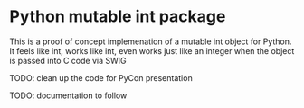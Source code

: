 # Python mutable int package

This is a proof of concept implemenation of a mutable int object for Python.
It feels like int, works like int, even works just like an integer when the object is passed into C code via SWIG

TODO: clean up the code for PyCon presentation

TODO: documentation to follow

